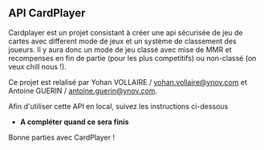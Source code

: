 ## API CardPlayer

Cardplayer est un projet consistant à créer une api sécurisée de jeu de cartes avec different mode de jeux et un système de classement des joueurs. Il y aura donc un mode de jeu classé avec mise de MMR et recompenses en fin de partie (pour les plus competitifs) ou non-classé (on veux chill nous !).

Ce projet est relalisé par Yohan VOLLAIRE / yohan.vollaire@ynov.com et Antoine GUERIN / antoine.guerin@ynov.com.

Afin d'utiliser cette API en local, suivez les instructions ci-dessous  
 * __A compléter quand ce sera finis__

Bonne parties avec CardPlayer !
